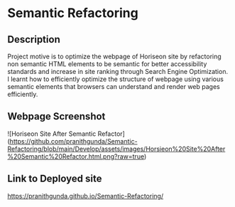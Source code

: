# Semantic Refactoring

## Description 

Project motive is to optimize the webpage of Horiseon site by refactoring non semantic HTML elements to be semantic for better accessibility standards and increase in site ranking through Search Engine Optimization. I learnt how to efficiently optimize the structure of webpage using various semantic elements that browsers can understand and render web pages efficiently.

## Webpage Screenshot

![Horiseon Site After Semantic Refactor] (https://github.com/pranithgunda/Semantic-Refactoring/blob/main/Develop/assets/images/Horsieon%20Site%20After%20Semantic%20Refactor.html.png?raw=true)

## Link to Deployed site

https://pranithgunda.github.io/Semantic-Refactoring/

